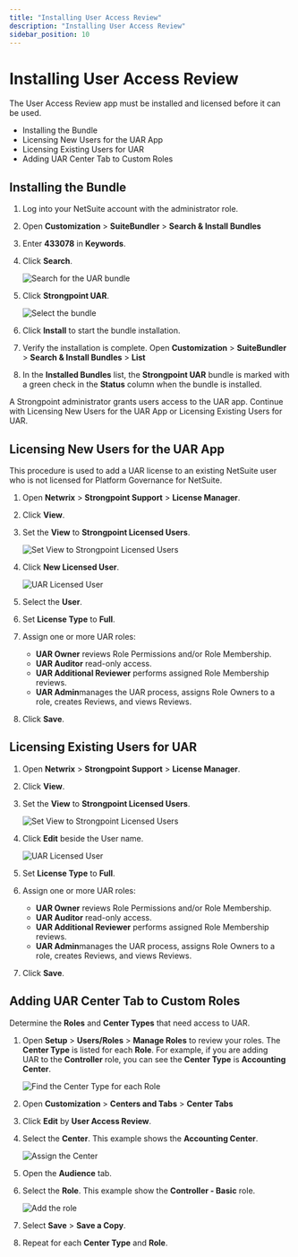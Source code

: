 ```yaml
---
title: "Installing User Access Review"
description: "Installing User Access Review"
sidebar_position: 10
---
```


# Installing User Access Review

The User Access Review app must be installed and licensed before it can be used.

- Installing the Bundle
- Licensing New Users for the UAR App
- Licensing Existing Users for UAR
- Adding UAR Center Tab to Custom Roles

## Installing the Bundle

1. Log into your NetSuite account with the administrator role.
2. Open **Customization** > **SuiteBundler** > **Search & Install Bundles**
3. Enter **433078** in **Keywords**.
4. Click **Search**.

    ![Search for the UAR bundle](/images/platgovnetsuite/uar/bundle_uar.webp)

5. Click **Strongpoint UAR**.

    ![Select the bundle](/images/platgovnetsuite/uar/bundle_uar2.webp)

6. Click **Install** to start the bundle installation.
7. Verify the installation is complete. Open **Customization** > **SuiteBundler** > **Search &
   Install Bundles** > **List**
8. In the **Installed Bundles** list, the **Strongpoint UAR** bundle is marked with a green check in
   the **Status** column when the bundle is installed.

A Strongpoint administrator grants users access to the UAR app. Continue with Licensing New Users
for the UAR App or Licensing Existing Users for UAR.

## Licensing New Users for the UAR App

This procedure is used to add a UAR license to an existing NetSuite user who is not licensed for
Platform Governance for NetSuite.

1. Open **Netwrix** > **Strongpoint Support** > **License Manager**.
2. Click **View**.
3. Set the **View** to **Strongpoint Licensed Users**.

    ![Set View to Strongpoint Licensed Users](/images/platgovnetsuite/uar/licensing_uar.webp)

4. Click **New Licensed User**.

    ![UAR Licensed User](/images/platgovnetsuite/uar/app_access.webp)

5. Select the **User**.
6. Set **License Type** to **Full**.
7. Assign one or more UAR roles:

    - **UAR Owner** reviews Role Permissions and/or Role Membership.
    - **UAR Auditor** read-only access.
    - **UAR Additional Reviewer** performs assigned Role Membership reviews.
    - **UAR Admin**manages the UAR process, assigns Role Owners to a role, creates Reviews, and views
  Reviews.

8. Click **Save**.

## Licensing Existing Users for UAR

1. Open **Netwrix** > **Strongpoint Support** > **License Manager**.
2. Click **View**.
3. Set the **View** to **Strongpoint Licensed Users**.

    ![Set View to Strongpoint Licensed Users](/images/platgovnetsuite/uar/licensing_uar.webp)

4. Click **Edit** beside the User name.

    ![UAR Licensed User](/images/platgovnetsuite/uar/licensing_uar2.webp)

5. Set **License Type** to **Full**.
6. Assign one or more UAR roles:

    - **UAR Owner** reviews Role Permissions and/or Role Membership.
    - **UAR Auditor** read-only access.
    - **UAR Additional Reviewer** performs assigned Role Membership reviews.
    - **UAR Admin**manages the UAR process, assigns Role Owners to a role, creates Reviews, and views
  Reviews.

7. Click **Save**.

## Adding UAR Center Tab to Custom Roles

Determine the **Roles** and **Center Types** that need access to UAR.

1. Open **Setup** > **Users/Roles** > **Manage Roles** to review your roles. The **Center Type** is
   listed for each **Role**. For example, if you are adding UAR to the **Controller** role, you can
   see the **Center Type** is **Accounting Center**.

    ![Find the Center Type for each Role](/images/platgovnetsuite/uar/role_review.webp)

2. Open **Customization** > **Centers and Tabs** > **Center Tabs**
3. Click **Edit** by **User Access Review**.
4. Select the **Center**. This example shows the **Accounting Center**.

    ![Assign the Center](/images/platgovnetsuite/uar/center_tab.webp)

5. Open the **Audience** tab.
6. Select the **Role**. This example show the **Controller - Basic** role.

    ![Add the role](/images/platgovnetsuite/uar/center_tab_audience.webp)

7. Select **Save** > **Save a Copy**.
8. Repeat for each **Center Type** and **Role**.
